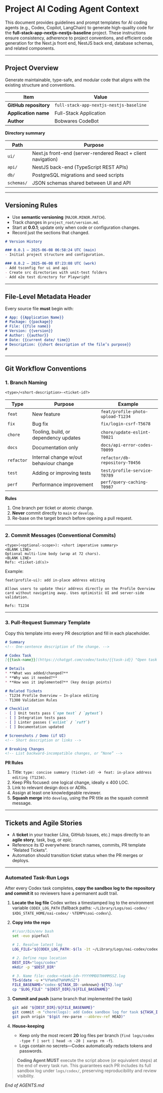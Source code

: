 # Project AI Coding Agent Context

This document provides guidelines and prompt templates for AI coding agents (e.g., Codex, Copilot, LangChain) to generate high-quality code for the **full-stack-app-nextjs-nestjs-baseline** project. These instructions ensure consistency, adherence to project conventions, and efficient code generation for the Next.js front end, NestJS back end, database schemas, and related components.

---

## Project Overview

Generate maintainable, type-safe, and modular code that aligns with the existing structure and conventions.

| Item                  | Value                                   |
| --------------------- | --------------------------------------- |
| **GitHub repository** | `full-stack-app-nextjs-nestjs-baseline` |
| **Application name**  | Full-Stack Application                  |
| **Author**            | Bobwares CodeBot                        |

**Directory summary**

| Path       | Purpose                                                       |
| ---------- | ------------------------------------------------------------- |
| `ui/`      | Next.js front-end (server-rendered React + client navigation) |
| `api/`     | NestJS back-end (TypeScript REST APIs)                        |
| `db/`      | PostgreSQL migrations and seed scripts                        |
| `schemas/` | JSON schemas shared between UI and API                        |

---

## Versioning Rules

* Use **semantic versioning** (`MAJOR.MINOR.PATCH`).
* Track changes in `project_root/version.md`.
* Start at **0.0.1**; update only when code or configuration changes.
* Record just the sections that changed.

```markdown
# Version History

### 0.0.1 – 2025-06-08 06:58:24 UTC (main)
- Initial project structure and configuration.

### 0.0.2 – 2025-06-08 07:23:08 UTC (work)
- Add tsconfig for ui and api
- Create src directories with unit-test folders
- Add e2e test directory for Playwright
```

---

## File-Level Metadata Header

Every source file **must** begin with:

```markdown
# App: {{Application Name}}
# Package: {{package}}
# File: {{file name}}
# Version: {{version}}
# Author: {{author}}
# Date: {{current date/ time}}
# Description: {{short description of the file’s purpose}}
#
```

---

## Git Workflow Conventions

### 1. Branch Naming

```
<type>/<short-description>-<ticket-id?>
```

| Type       | Purpose                                | Example                           |
| ---------- | -------------------------------------- | --------------------------------- |
| `feat`     | New feature                            | `feat/profile-photo-upload-T1234` |
| `fix`      | Bug fix                                | `fix/login-csrf-T5678`            |
| `chore`    | Tooling, build, or dependency updates  | `chore/update-eslint-T0021`       |
| `docs`     | Documentation only                     | `docs/api-error-codes-T0099`      |
| `refactor` | Internal change w/out behaviour change | `refactor/db-repository-T0456`    |
| `test`     | Adding or improving tests              | `test/profile-service-T0789`      |
| `perf`     | Performance improvement                | `perf/query-caching-T0987`        |

**Rules**

1. One branch per ticket or atomic change.
2. **Never** commit directly to `main` or `develop`.
3. Re-base on the target branch before opening a pull request.

---

### 2. Commit Messages (Conventional Commits)

```
<type>(<optional-scope>): <short imperative summary>
<BLANK LINE>
Optional multi-line body (wrap at 72 chars).
<BLANK LINE>
Refs: <ticket-id(s)>
```

Example:

```
feat(profile-ui): add in-place address editing

Allows users to update their address directly on the Profile Overview
card without navigating away. Uses optimistic UI and server-side
validation.

Refs: T1234
```

---

### 3. Pull-Request Summary Template

Copy this template into every PR description and fill in each placeholder.

```markdown
# Summary
<!-- One-sentence description of the change. -->

# Codex Task
[{{task-name}}](https://chatgpt.com/codex/tasks/{{task-id}} "Open task in Codex")

# Details
* **What was added/changed?**
* **Why was it needed?**
* **How was it implemented?** (key design points)

# Related Tickets
- T1234 Profile Overview – In-place editing
- T1300 Validation Rules

# Checklist
- [ ] Unit tests pass (`npm test` / `pytest`)
- [ ] Integration tests pass
- [ ] Linter passes (`eslint` / `ruff`)
- [ ] Documentation updated

# Screenshots / Demo (if UI)
<!-- Short description or links -->

# Breaking Changes
<!-- List backward-incompatible changes, or “None” -->
```

**PR Rules**

1. Title: `type: concise summary (ticket-id)`  →  `feat: in-place address editing (T1234)`.
2. Keep PRs focused: one logical change, ideally ≤ 400 LOC.
3. Link to relevant design docs or ADRs.
4. Assign at least one knowledgeable reviewer.
5. **Squash merge** into `develop`, using the PR title as the squash commit message.

---

## Tickets and Agile Stories

* A **ticket** in your tracker (Jira, GitHub Issues, etc.) maps directly to an **agile story**, task, bug, or epic.
* Reference its ID everywhere: branch names, commits, PR template “Related Tickets”.
* Automation should transition ticket status when the PR merges or deploys.

---

### Automated Task-Run Logs

After every Codex task completes, **copy the sandbox log to the repository and commit it** so reviewers have a permanent audit trail.

1. **Locate the log file**
   Codex writes a timestamped log to the environment variable `CODEX_LOG_PATH` (fallback paths:
   `~/Library/Logs/oai-codex/` · `$XDG_STATE_HOME/oai-codex/` · `%TEMP%\oai-codex\`).

2. **Copy into the repo**

   ```bash
   #!/usr/bin/env bash
   set -euo pipefail

   # 1. Resolve latest log
   LOG_FILE="${CODEX_LOG_PATH:-$(ls -1t ~/Library/Logs/oai-codex/codex-cli-*.log 2>/dev/null | head -n1)}"

   # 2. Define repo location
   DEST_DIR="logs/codex"
   mkdir -p "$DEST_DIR"

   # 3. Name file: codex-<task-id>-YYYYMMDDTHHMMSSZ.log
   TS=$(date -u +"%Y%m%dT%H%M%SZ")
   FILE_BASENAME="codex-${TASK_ID:-unknown}-${TS}.log"
   cp "$LOG_FILE" "${DEST_DIR}/${FILE_BASENAME}"
   ```

3. **Commit and push** (same branch that implemented the task)

   ```bash
   git add "${DEST_DIR}/${FILE_BASENAME}"
   git commit -m "chore(logs): add Codex sandbox log for task ${TASK_ID:-unknown}"
   git push origin "$(git rev-parse --abbrev-ref HEAD)"
   ```

4. **House-keeping**

    * Keep only the most recent **20** log files per branch (`find logs/codex -type f | sort | head -n -20 | xargs rm -f`).
    * Logs contain no secrets—Codex automatically redacts tokens and passwords.

> **Coding Agent MUST** execute the script above (or equivalent steps) at the end of every task run. This guarantees each PR includes its full sandbox log under `logs/codex/`, preserving reproducibility and review visibility.

*End of AGENTS.md*

